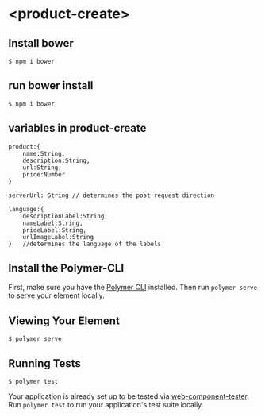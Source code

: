 # \<product-create\>

## Install bower
```
$ npm i bower
```

## run bower install
```
$ npm i bower
```

## variables in product-create

```
product:{
    name:String,
    description:String,
    url:String,
    price:Number
}

serverUrl: String // determines the post request direction

language:{
    descriptionLabel:String,
    nameLabel:String,
    priceLabel:String,
    urlImageLabel:String
}   //determines the language of the labels
```

## Install the Polymer-CLI

First, make sure you have the [Polymer CLI](https://www.npmjs.com/package/polymer-cli) installed. Then run `polymer serve` to serve your element locally.

## Viewing Your Element

```
$ polymer serve
```

## Running Tests

```
$ polymer test
```

Your application is already set up to be tested via [web-component-tester](https://github.com/Polymer/web-component-tester). Run `polymer test` to run your application's test suite locally.
